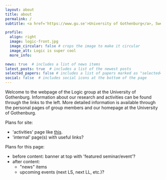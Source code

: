```yaml
---
layout: about
title: about
permalink: /
subtitle: <a href='https://www.gu.se'>University of Gothenburg</a>, Sweden

profile:
  align: right
  image: logic-front.jpg
  image_circular: false # crops the image to make it circular
  image_alt: Logic is super cool
  more_info: 

news: true  # includes a list of news items
latest_posts: true  # includes a list of the newest posts
selected_papers: false # includes a list of papers marked as "selected={true}"
social: false  # includes social icons at the bottom of the page
---
```


Welcome to the webpage of the Logic group at the University of Gothenburg.
Information about our research and activities can be found through the links to the left.
More detailed information is available through the personal pages of group members and our homepage at the University of Gothenburg.

Plans for site:
- 'activities' page like [this](https://logic-gu.se/activities).
- 'internal' page(s) with useful links?

Plans for this page: 
- before content: banner at top with 'featured seminar/event'?
- after content: 
  - "news" items
  - upcoming events (next LS, next LL, etc.)?